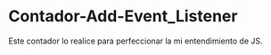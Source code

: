 # Contador-Add-Event_Listener
Este contador lo realice para perfeccionar la mi entendimiento de JS.
